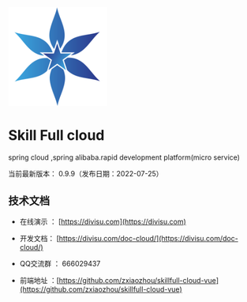 <img src="./docs/images/logo.png"  height="200" width="200">

Skill Full cloud
===============
spring cloud ,spring alibaba.rapid development platform(micro service)

当前最新版本： 0.9.9（发布日期：2022-07-25）


技术文档
-----------------------------------

- 在线演示 ： [https://divisu.com](https://divisu.com)

- 开发文档：  [https://divisu.com/doc-cloud/](https://divisu.com/doc-cloud/)

- QQ交流群 ： 666029437

- 前端地址 ：[https://github.com/zxiaozhou/skillfull-cloud-vue](https://github.com/zxiaozhou/skillfull-cloud-vue)
